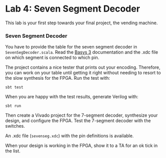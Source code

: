 # Lab 4: Seven Segment Decoder

This lab is your first step towards your final project, the vending
machine.


### Seven Segment Decoder

You have to provide the table for the seven segment decoder
in ```SevenSegDecoder.scala```.
Read the [Basys 3](https://reference.digilentinc.com/reference/programmable-logic/basys-3/start?redirect=1)
documentation and the .xdc file on which segment is connected to which pin.

The project contains a nice tester that prints out your encoding.
Therefore, you can work on your table until getting it right without
needing to resort to the slow synthesis for the FPGA. Run the test with:


```
sbt test
```

When you are happy with the test results, generate Verilog with:

```
sbt run
```

Then create a Vivado project for the 7-segment decoder, synthesize
your design, and configure the FPGA. Test the 7-segment decoder with
the switches.

An .xdc file (```sevenseg.xdc```) with the pin definitions is available.

When your design is working in the FPGA, show it to a TA for an ok
tick in the list.


